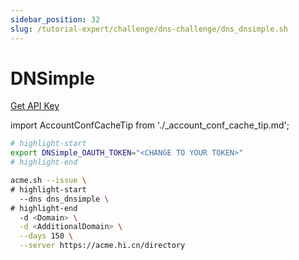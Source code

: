 ```yaml
---
sidebar_position: 32
slug: /tutorial-expert/challenge/dns-challenge/dns_dnsimple.sh
---
```


# DNSimple

<p><a href="https://dnsimple.com/user" className="button button--secondary button--lg text--no-decoration">Get API Key</a></p>

import AccountConfCacheTip from './_account_conf_cache_tip.md';

<AccountConfCacheTip />

```bash
# highlight-start
export DNSimple_OAUTH_TOKEN="<CHANGE TO YOUR TOKEN>"
# highlight-end

acme.sh --issue \
# highlight-start
  --dns dns_dnsimple \
# highlight-end
  -d <Domain> \
  -d <AdditionalDomain> \
  --days 150 \
  --server https://acme.hi.cn/directory
```
